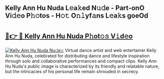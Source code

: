 ## Kelly Ann Hu Nuda L𝚎a𝚔ed N𝚞𝚍e - Part-onO Vi𝚍𝚎o P𝚑𝚘tos - H𝚘𝚝 O𝚗𝚕yf𝚊ns L𝚎a𝚔s goeOd

# <h2><a href="http://kf65ub7.oniu.top/?m=Kelly+Ann+Hu+Nuda">🔗👉 🔴 Kelly Ann Hu Nuda P𝚑ot𝚘𝚜 V𝚒d𝚎o</a></h2>

[![Kelly Ann Hu Nuda Nu𝚍e𝚜](https://i.imgur.com/0qMVB7G.gif)](http://kf65ub7.oniu.top/?m=Kelly+Ann+Hu+Nuda)
Virtual dance artist and web entertainer Kelly Ann Hu Nuda, celebrated for distributing dance and lifestyle inspiration through solo and collaborative performances and compact clips. Kelly Ann Hu Nuda's public image is characterized by its friendly and relatable nature, but the intricacies of his personal life remain shrouded in secrecy.  
